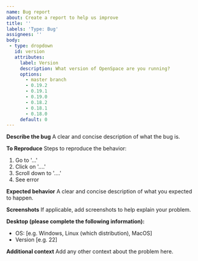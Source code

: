```yaml
---
name: Bug report
about: Create a report to help us improve
title: ''
labels: 'Type: Bug'
assignees: ''
body:
 - type: dropdown
   id: version
   attributes:
     label: Version
     description: What version of OpenSpace are you running?
     options:
       - master branch
       - 0.19.2 
       - 0.19.1 
       - 0.19.0 
       - 0.18.2 
       - 0.18.1 
       - 0.18.0
     default: 0
---
```


**Describe the bug**
A clear and concise description of what the bug is.

**To Reproduce**
Steps to reproduce the behavior:
1. Go to '...'
2. Click on '....'
3. Scroll down to '....'
4. See error

**Expected behavior**
A clear and concise description of what you expected to happen.

**Screenshots**
If applicable, add screenshots to help explain your problem.

**Desktop (please complete the following information):**
 - OS: [e.g. Windows, Linux (which distribution), MacOS]
 - Version [e.g. 22]

**Additional context**
Add any other context about the problem here.
